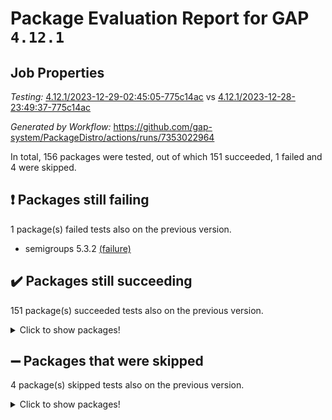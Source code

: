 # Package Evaluation Report for GAP `4.12.1`

## Job Properties

*Testing:* [4.12.1/2023-12-29-02:45:05-775c14ac](https://github.com/gap-system/PackageDistro/blob/data/reports/4.12.1/2023-12-29-02:45:05-775c14ac) vs [4.12.1/2023-12-28-23:49:37-775c14ac](https://github.com/gap-system/PackageDistro/blob/data/reports/4.12.1/2023-12-28-23:49:37-775c14ac)

*Generated by Workflow:* https://github.com/gap-system/PackageDistro/actions/runs/7353022964

In total, 156 packages were tested, out of which 151 succeeded, 1 failed and 4 were skipped.

## :exclamation: Packages still failing

1 package(s) failed tests also on the previous version.
- semigroups 5.3.2 [(failure)](https://github.com/gap-system/PackageDistro/actions/runs/7353022964/job/20018754148)

## :heavy_check_mark: Packages still succeeding

151 package(s) succeeded tests also on the previous version.
<details><summary>Click to show packages!</summary>

- 4ti2interface 2023.02-04 [(success)](https://github.com/gap-system/PackageDistro/actions/runs/7353022964/job/20018742669)
- ace 5.6.2 [(success)](https://github.com/gap-system/PackageDistro/actions/runs/7353022964/job/20018742736)
- aclib 1.3.2 [(success)](https://github.com/gap-system/PackageDistro/actions/runs/7353022964/job/20018742816)
- agt 0.3.1 [(success)](https://github.com/gap-system/PackageDistro/actions/runs/7353022964/job/20018742892)
- alnuth 3.2.1 [(success)](https://github.com/gap-system/PackageDistro/actions/runs/7353022964/job/20018742975)
- anupq 3.3.0 [(success)](https://github.com/gap-system/PackageDistro/actions/runs/7353022964/job/20018743058)
- atlasrep 2.1.7 [(success)](https://github.com/gap-system/PackageDistro/actions/runs/7353022964/job/20018743118)
- autodoc 2023.06.19 [(success)](https://github.com/gap-system/PackageDistro/actions/runs/7353022964/job/20018743185)
- automata 1.15 [(success)](https://github.com/gap-system/PackageDistro/actions/runs/7353022964/job/20018743258)
- automgrp 1.3.2 [(success)](https://github.com/gap-system/PackageDistro/actions/runs/7353022964/job/20018743330)
- autpgrp 1.11 [(success)](https://github.com/gap-system/PackageDistro/actions/runs/7353022964/job/20018743403)
- cap 2023.12-11 [(success)](https://github.com/gap-system/PackageDistro/actions/runs/7353022964/job/20018743482)
- caratinterface 2.3.6 [(success)](https://github.com/gap-system/PackageDistro/actions/runs/7353022964/job/20018743568)
- cddinterface 2022.11.01 [(success)](https://github.com/gap-system/PackageDistro/actions/runs/7353022964/job/20018743651)
- circle 1.6.6 [(success)](https://github.com/gap-system/PackageDistro/actions/runs/7353022964/job/20018743730)
- classicpres 1.22 [(success)](https://github.com/gap-system/PackageDistro/actions/runs/7353022964/job/20018743818)
- cohomolo 1.6.11 [(success)](https://github.com/gap-system/PackageDistro/actions/runs/7353022964/job/20018743888)
- congruence 1.2.5 [(success)](https://github.com/gap-system/PackageDistro/actions/runs/7353022964/job/20018743977)
- corelg 1.56 [(success)](https://github.com/gap-system/PackageDistro/actions/runs/7353022964/job/20018744059)
- crime 1.6 [(success)](https://github.com/gap-system/PackageDistro/actions/runs/7353022964/job/20018744136)
- crisp 1.4.6 [(success)](https://github.com/gap-system/PackageDistro/actions/runs/7353022964/job/20018744212)
- crypting 0.10.4 [(success)](https://github.com/gap-system/PackageDistro/actions/runs/7353022964/job/20018744298)
- cryst 4.1.27 [(success)](https://github.com/gap-system/PackageDistro/actions/runs/7353022964/job/20018744371)
- crystcat 1.1.10 [(success)](https://github.com/gap-system/PackageDistro/actions/runs/7353022964/job/20018744438)
- ctbllib 1.3.6 [(success)](https://github.com/gap-system/PackageDistro/actions/runs/7353022964/job/20018744505)
- cubefree 1.19 [(success)](https://github.com/gap-system/PackageDistro/actions/runs/7353022964/job/20018744568)
- curlinterface 2.3.2 [(success)](https://github.com/gap-system/PackageDistro/actions/runs/7353022964/job/20018744626)
- cvec 2.8.1 [(success)](https://github.com/gap-system/PackageDistro/actions/runs/7353022964/job/20018744708)
- datastructures 0.3.0 [(success)](https://github.com/gap-system/PackageDistro/actions/runs/7353022964/job/20018744797)
- deepthought 1.0.6 [(success)](https://github.com/gap-system/PackageDistro/actions/runs/7353022964/job/20018744884)
- design 1.8 [(success)](https://github.com/gap-system/PackageDistro/actions/runs/7353022964/job/20018744970)
- difsets 2.3.1 [(success)](https://github.com/gap-system/PackageDistro/actions/runs/7353022964/job/20018745106)
- digraphs 1.6.3 [(success)](https://github.com/gap-system/PackageDistro/actions/runs/7353022964/job/20018745202)
- edim 1.3.7 [(success)](https://github.com/gap-system/PackageDistro/actions/runs/7353022964/job/20018745304)
- example 4.3.4 [(success)](https://github.com/gap-system/PackageDistro/actions/runs/7353022964/job/20018745391)
- examplesforhomalg 2023.10-01 [(success)](https://github.com/gap-system/PackageDistro/actions/runs/7353022964/job/20018745487)
- factint 1.6.3 [(success)](https://github.com/gap-system/PackageDistro/actions/runs/7353022964/job/20018745588)
- ferret 1.0.9 [(success)](https://github.com/gap-system/PackageDistro/actions/runs/7353022964/job/20018745692)
- fga 1.5.0 [(success)](https://github.com/gap-system/PackageDistro/actions/runs/7353022964/job/20018745799)
- fining 1.5.6 [(success)](https://github.com/gap-system/PackageDistro/actions/runs/7353022964/job/20018745887)
- float 1.0.3 [(success)](https://github.com/gap-system/PackageDistro/actions/runs/7353022964/job/20018745988)
- format 1.4.3 [(success)](https://github.com/gap-system/PackageDistro/actions/runs/7353022964/job/20018746086)
- forms 1.2.9 [(success)](https://github.com/gap-system/PackageDistro/actions/runs/7353022964/job/20018746181)
- fplsa 1.2.6 [(success)](https://github.com/gap-system/PackageDistro/actions/runs/7353022964/job/20018746274)
- fr 2.4.12 [(success)](https://github.com/gap-system/PackageDistro/actions/runs/7353022964/job/20018746399)
- francy 2.0.3 [(success)](https://github.com/gap-system/PackageDistro/actions/runs/7353022964/job/20018746507)
- fwtree 1.3 [(success)](https://github.com/gap-system/PackageDistro/actions/runs/7353022964/job/20018746618)
- gapdoc 1.6.6 [(success)](https://github.com/gap-system/PackageDistro/actions/runs/7353022964/job/20018746723)
- gauss 2023.02-04 [(success)](https://github.com/gap-system/PackageDistro/actions/runs/7353022964/job/20018746834)
- gaussforhomalg 2023.11-01 [(success)](https://github.com/gap-system/PackageDistro/actions/runs/7353022964/job/20018746955)
- gbnp 1.0.5 [(success)](https://github.com/gap-system/PackageDistro/actions/runs/7353022964/job/20018747093)
- generalizedmorphismsforcap 2023.08-02 [(success)](https://github.com/gap-system/PackageDistro/actions/runs/7353022964/job/20018747200)
- genss 1.6.8 [(success)](https://github.com/gap-system/PackageDistro/actions/runs/7353022964/job/20018747435)
- gradedmodules 2023.09-01 [(success)](https://github.com/gap-system/PackageDistro/actions/runs/7353022964/job/20018747699)
- gradedringforhomalg 2023.08-01 [(success)](https://github.com/gap-system/PackageDistro/actions/runs/7353022964/job/20018747814)
- grape 4.9.0 [(success)](https://github.com/gap-system/PackageDistro/actions/runs/7353022964/job/20018747947)
- groupoids 1.73 [(success)](https://github.com/gap-system/PackageDistro/actions/runs/7353022964/job/20018748064)
- grpconst 2.6.4 [(success)](https://github.com/gap-system/PackageDistro/actions/runs/7353022964/job/20018748187)
- guarana 0.96.3 [(success)](https://github.com/gap-system/PackageDistro/actions/runs/7353022964/job/20018748311)
- guava 3.18 [(success)](https://github.com/gap-system/PackageDistro/actions/runs/7353022964/job/20018748426)
- hap 1.60 [(success)](https://github.com/gap-system/PackageDistro/actions/runs/7353022964/job/20018748550)
- hapcryst 0.1.15 [(success)](https://github.com/gap-system/PackageDistro/actions/runs/7353022964/job/20018748679)
- hecke 1.5.3 [(success)](https://github.com/gap-system/PackageDistro/actions/runs/7353022964/job/20018748798)
- help 3.5 [(success)](https://github.com/gap-system/PackageDistro/actions/runs/7353022964/job/20018748922)
- homalg 2023.10-01 [(success)](https://github.com/gap-system/PackageDistro/actions/runs/7353022964/job/20018749046)
- homalgtocas 2023.11-01 [(success)](https://github.com/gap-system/PackageDistro/actions/runs/7353022964/job/20018749159)
- idrel 2.45 [(success)](https://github.com/gap-system/PackageDistro/actions/runs/7353022964/job/20018749268)
- images 1.3.1 [(success)](https://github.com/gap-system/PackageDistro/actions/runs/7353022964/job/20018749385)
- intpic 0.3.0 [(success)](https://github.com/gap-system/PackageDistro/actions/runs/7353022964/job/20018749495)
- io 4.8.2 [(success)](https://github.com/gap-system/PackageDistro/actions/runs/7353022964/job/20018749585)
- io_forhomalg 2023.02-04 [(success)](https://github.com/gap-system/PackageDistro/actions/runs/7353022964/job/20018749694)
- irredsol 1.4.4 [(success)](https://github.com/gap-system/PackageDistro/actions/runs/7353022964/job/20018749803)
- json 2.1.1 [(success)](https://github.com/gap-system/PackageDistro/actions/runs/7353022964/job/20018749900)
- jupyterkernel 1.5.0 [(success)](https://github.com/gap-system/PackageDistro/actions/runs/7353022964/job/20018750010)
- jupyterviz 1.5.6 [(success)](https://github.com/gap-system/PackageDistro/actions/runs/7353022964/job/20018750137)
- kan 1.36 [(success)](https://github.com/gap-system/PackageDistro/actions/runs/7353022964/job/20018750249)
- kbmag 1.5.11 [(success)](https://github.com/gap-system/PackageDistro/actions/runs/7353022964/job/20018750359)
- laguna 3.9.6 [(success)](https://github.com/gap-system/PackageDistro/actions/runs/7353022964/job/20018750468)
- liealgdb 2.2.1 [(success)](https://github.com/gap-system/PackageDistro/actions/runs/7353022964/job/20018750581)
- liepring 2.8 [(success)](https://github.com/gap-system/PackageDistro/actions/runs/7353022964/job/20018750690)
- liering 2.4.2 [(success)](https://github.com/gap-system/PackageDistro/actions/runs/7353022964/job/20018750784)
- linearalgebraforcap 2023.12-05 [(success)](https://github.com/gap-system/PackageDistro/actions/runs/7353022964/job/20018750885)
- localizeringforhomalg 2023.10-01 [(success)](https://github.com/gap-system/PackageDistro/actions/runs/7353022964/job/20018750978)
- loops 3.4.3 [(success)](https://github.com/gap-system/PackageDistro/actions/runs/7353022964/job/20018751075)
- lpres 1.0.3 [(success)](https://github.com/gap-system/PackageDistro/actions/runs/7353022964/job/20018751159)
- majoranaalgebras 1.5.1 [(success)](https://github.com/gap-system/PackageDistro/actions/runs/7353022964/job/20018751244)
- mapclass 1.4.6 [(success)](https://github.com/gap-system/PackageDistro/actions/runs/7353022964/job/20018751311)
- matgrp 0.70 [(success)](https://github.com/gap-system/PackageDistro/actions/runs/7353022964/job/20018751394)
- matricesforhomalg 2023.11-02 [(success)](https://github.com/gap-system/PackageDistro/actions/runs/7353022964/job/20018751458)
- modisom 2.5.4 [(success)](https://github.com/gap-system/PackageDistro/actions/runs/7353022964/job/20018751558)
- modulepresentationsforcap 2023.10-01 [(success)](https://github.com/gap-system/PackageDistro/actions/runs/7353022964/job/20018751641)
- modules 2023.10-01 [(success)](https://github.com/gap-system/PackageDistro/actions/runs/7353022964/job/20018751728)
- monoidalcategories 2023.12-01 [(success)](https://github.com/gap-system/PackageDistro/actions/runs/7353022964/job/20018751796)
- nconvex 2022.09-01 [(success)](https://github.com/gap-system/PackageDistro/actions/runs/7353022964/job/20018751857)
- nilmat 1.4.2 [(success)](https://github.com/gap-system/PackageDistro/actions/runs/7353022964/job/20018751917)
- nock 1.5 [(success)](https://github.com/gap-system/PackageDistro/actions/runs/7353022964/job/20018751975)
- normalizinterface 1.3.6 [(success)](https://github.com/gap-system/PackageDistro/actions/runs/7353022964/job/20018752031)
- nq 2.5.10 [(success)](https://github.com/gap-system/PackageDistro/actions/runs/7353022964/job/20018752101)
- numericalsgps 1.3.1 [(success)](https://github.com/gap-system/PackageDistro/actions/runs/7353022964/job/20018752166)
- openmath 11.5.3 [(success)](https://github.com/gap-system/PackageDistro/actions/runs/7353022964/job/20018752229)
- orb 4.9.0 [(success)](https://github.com/gap-system/PackageDistro/actions/runs/7353022964/job/20018752297)
- packagemanager 1.4.2 [(success)](https://github.com/gap-system/PackageDistro/actions/runs/7353022964/job/20018752374)
- patternclass 2.4.3 [(success)](https://github.com/gap-system/PackageDistro/actions/runs/7353022964/job/20018752455)
- permut 2.0.4 [(success)](https://github.com/gap-system/PackageDistro/actions/runs/7353022964/job/20018752573)
- polenta 1.3.10 [(success)](https://github.com/gap-system/PackageDistro/actions/runs/7353022964/job/20018752660)
- polymaking 0.8.7 [(success)](https://github.com/gap-system/PackageDistro/actions/runs/7353022964/job/20018752757)
- primgrp 3.4.4 [(success)](https://github.com/gap-system/PackageDistro/actions/runs/7353022964/job/20018752837)
- profiling 2.5.4 [(success)](https://github.com/gap-system/PackageDistro/actions/runs/7353022964/job/20018752927)
- qpa 1.34 [(success)](https://github.com/gap-system/PackageDistro/actions/runs/7353022964/job/20018753016)
- quagroup 1.8.3 [(success)](https://github.com/gap-system/PackageDistro/actions/runs/7353022964/job/20018753114)
- radiroot 2.9 [(success)](https://github.com/gap-system/PackageDistro/actions/runs/7353022964/job/20018753209)
- rcwa 4.7.1 [(success)](https://github.com/gap-system/PackageDistro/actions/runs/7353022964/job/20018753305)
- rds 1.8 [(success)](https://github.com/gap-system/PackageDistro/actions/runs/7353022964/job/20018753393)
- recog 1.4.2 [(success)](https://github.com/gap-system/PackageDistro/actions/runs/7353022964/job/20018753493)
- repndecomp 1.3.0 [(success)](https://github.com/gap-system/PackageDistro/actions/runs/7353022964/job/20018753567)
- repsn 3.1.1 [(success)](https://github.com/gap-system/PackageDistro/actions/runs/7353022964/job/20018753653)
- resclasses 4.7.3 [(success)](https://github.com/gap-system/PackageDistro/actions/runs/7353022964/job/20018753740)
- ringsforhomalg 2023.11-02 [(success)](https://github.com/gap-system/PackageDistro/actions/runs/7353022964/job/20018753835)
- sco 2023.08-01 [(success)](https://github.com/gap-system/PackageDistro/actions/runs/7353022964/job/20018753957)
- scscp 2.4.1 [(success)](https://github.com/gap-system/PackageDistro/actions/runs/7353022964/job/20018754061)
- sglppow 2.3 [(success)](https://github.com/gap-system/PackageDistro/actions/runs/7353022964/job/20018754230)
- sgpviz 0.999.5 [(success)](https://github.com/gap-system/PackageDistro/actions/runs/7353022964/job/20018754324)
- simpcomp 2.1.14 [(success)](https://github.com/gap-system/PackageDistro/actions/runs/7353022964/job/20018754417)
- singular 2023.02.09 [(success)](https://github.com/gap-system/PackageDistro/actions/runs/7353022964/job/20018754523)
- sl2reps 1.1 [(success)](https://github.com/gap-system/PackageDistro/actions/runs/7353022964/job/20018754641)
- sla 1.5.3 [(success)](https://github.com/gap-system/PackageDistro/actions/runs/7353022964/job/20018754746)
- smallgrp 1.5.3 [(success)](https://github.com/gap-system/PackageDistro/actions/runs/7353022964/job/20018754863)
- smallsemi 0.6.13 [(success)](https://github.com/gap-system/PackageDistro/actions/runs/7353022964/job/20018754963)
- sonata 2.9.6 [(success)](https://github.com/gap-system/PackageDistro/actions/runs/7353022964/job/20018755093)
- sophus 1.27 [(success)](https://github.com/gap-system/PackageDistro/actions/runs/7353022964/job/20018755230)
- sotgrps 1.2 [(success)](https://github.com/gap-system/PackageDistro/actions/runs/7353022964/job/20018755371)
- spinsym 1.5.2 [(success)](https://github.com/gap-system/PackageDistro/actions/runs/7353022964/job/20018755523)
- standardff 1.0 [(success)](https://github.com/gap-system/PackageDistro/actions/runs/7353022964/job/20018755634)
- symbcompcc 1.3.2 [(success)](https://github.com/gap-system/PackageDistro/actions/runs/7353022964/job/20018755765)
- thelma 1.3 [(success)](https://github.com/gap-system/PackageDistro/actions/runs/7353022964/job/20018755892)
- tomlib 1.2.9 [(success)](https://github.com/gap-system/PackageDistro/actions/runs/7353022964/job/20018756022)
- toolsforhomalg 2023.11-01 [(success)](https://github.com/gap-system/PackageDistro/actions/runs/7353022964/job/20018756174)
- toric 1.9.5 [(success)](https://github.com/gap-system/PackageDistro/actions/runs/7353022964/job/20018756300)
- toricvarieties 2022.07.13 [(success)](https://github.com/gap-system/PackageDistro/actions/runs/7353022964/job/20018756421)
- transgrp 3.6.5 [(success)](https://github.com/gap-system/PackageDistro/actions/runs/7353022964/job/20018756561)
- ugaly 4.1.3 [(success)](https://github.com/gap-system/PackageDistro/actions/runs/7353022964/job/20018756690)
- unipot 1.5 [(success)](https://github.com/gap-system/PackageDistro/actions/runs/7353022964/job/20018756830)
- unitlib 4.2.0 [(success)](https://github.com/gap-system/PackageDistro/actions/runs/7353022964/job/20018756958)
- utils 0.84 [(success)](https://github.com/gap-system/PackageDistro/actions/runs/7353022964/job/20018757079)
- uuid 0.7 [(success)](https://github.com/gap-system/PackageDistro/actions/runs/7353022964/job/20018757205)
- walrus 0.9991 [(success)](https://github.com/gap-system/PackageDistro/actions/runs/7353022964/job/20018757326)
- wedderga 4.10.4 [(success)](https://github.com/gap-system/PackageDistro/actions/runs/7353022964/job/20018757443)
- xmod 2.91 [(success)](https://github.com/gap-system/PackageDistro/actions/runs/7353022964/job/20018757573)
- xmodalg 1.23 [(success)](https://github.com/gap-system/PackageDistro/actions/runs/7353022964/job/20018757720)
- yangbaxter 0.10.3 [(success)](https://github.com/gap-system/PackageDistro/actions/runs/7353022964/job/20018757859)
- zeromqinterface 0.14 [(success)](https://github.com/gap-system/PackageDistro/actions/runs/7353022964/job/20018758021)
</details>

## :heavy_minus_sign: Packages that were skipped

4 package(s) skipped tests also on the previous version.
<details><summary>Click to show packages!</summary>

- browse 1.8.21 [(skipped)](https://github.com/gap-system/PackageDistro/actions/runs/7353022964/job/20018463713)
- itc 1.5.1 [(skipped)](https://github.com/gap-system/PackageDistro/actions/runs/7353022964/job/20018463713)
- polycyclic 2.16 [(skipped)](https://github.com/gap-system/PackageDistro/actions/runs/7353022964/job/20018463713)
- xgap 4.31 [(skipped)](https://github.com/gap-system/PackageDistro/actions/runs/7353022964/job/20018463713)
</details>

